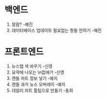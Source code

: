 # 백엔드

1. 알람?                                         -예진
2. 데이터베이스 업데이트 필요없는 항들 안하기       -예진

# 프론트엔드

1. 뉴스탭 색 바꾸기              -신영
2. 요약에 나오는 \n없애기        -신영
3. 캔들 차트 정보 넣기           -예지
4. 캔들 과거 뉴스 오버레이       -예지
5. 데일리 차트 툴팁으로 만들기    -동희

